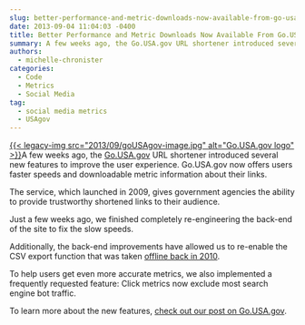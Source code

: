 ```yaml
---
slug: better-performance-and-metric-downloads-now-available-from-go-usa-gov
date: 2013-09-04 11:04:03 -0400
title: Better Performance and Metric Downloads Now Available From Go.USA.gov
summary: A few weeks ago, the Go.USA.gov URL shortener introduced several new features to improve the user experience. Go.USA.gov now offers users faster speeds and downloadable metric information about their links. The service, which launched in 2009, gives government agencies the ability to provide trustworthy shortened links to their audience. Just
authors:
  - michelle-chronister
categories:
  - Code
  - Metrics
  - Social Media
tag:
  - social media metrics
  - USAgov
---
```


[{{< legacy-img src="2013/09/goUSAgov-image.jpg" alt="Go.USA.gov logo" >}}](https://s3.amazonaws.com/digitalgov/legacy-img/2013/09/goUSAgov-image.jpg)A few weeks ago, the [Go.USA.gov](https://go.usa.gov/) URL shortener introduced several new features to improve the user experience. Go.USA.gov now offers users faster speeds and downloadable metric information about their links.

The service, which launched in 2009, gives government agencies the ability to provide trustworthy shortened links to their audience.

Just a few weeks ago, we finished completely re-engineering the back-end of the site to fix the slow speeds.

Additionally, the back-end improvements have allowed us to re-enable the CSV export function that was taken [offline back in 2010](http://go.usa.gov/node/10?utm_medium=email&utm_source=govdelivery).

To help users get even more accurate metrics, we also implemented a frequently requested feature: Click metrics now exclude most search engine bot traffic.

To learn more about the new features, [check out our post on Go.USA.gov](http://go.usa.gov/node/71).